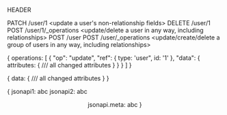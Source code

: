 HEADER

PATCH /user/1 <update a user's non-relationship fields>
DELETE /user/1 <delete a user>
POST /user/1/_operations <update/delete a user in any way, including relationships>
POST /user <create a new user>
POST /user/_operations <update/create/delete a group of users in any way, including relationships>

{
  operations: [
    {
      "op": "update",
      "ref": { type: 'user", id: '1' },
      "data": {
        attributes: {
          /// all changed attributes
        }
      }
    }
  ]
}


{
  data: {
    /// all changed attributes
  }
}

{
  jsonapi1: abc
  jsonapi2: abc
  <header of dsl>
  <payload of dsl>
  jsonapi.meta: abc
}
